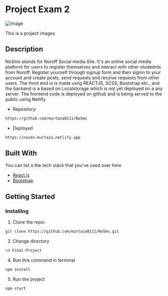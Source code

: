 # Project Exam 2

![image](https://portfolio-murtaza.netlify.app/images/no-sms.PNG)

This is a project images

## Description

NoSms stands for Noroff Social media Site. It's an online social media platform for users to register themselves and interact with other studednts from Noroff. Register yourself through signup form and then signin to your account and create posts, send requests and receive requests from other users. The front end ui is made usng REACTJS, SCSS, Bootstrap etc., and the backend is a based on Localstorage which is not yet deployed on a any server. The frontend code is deployed on github and is being served to the public using Netlify

- Repository: 
```bash
https://github.com/murtaza0111/NoSms
```
- Deployed
```bash
https://nosms-murtaza.netlify.app
```

## Built With

You can list a the tech stack that you've used over here

- [React.js](https://reactjs.org/)
- [Bootstrap](https://getbootstrap.com)

## Getting Started

### Installing

1.  Clone the repo:

```bash
git clone https://github.com/murtaza0111/NoSms.git
``` 
2.  Change directory
```bash
cd Final-Project
```   
4.  Run this command in terminal
```bash
npm install
```
5.  Run the project
```bash
npm start
```  

